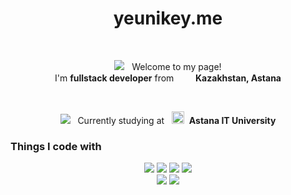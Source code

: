 
<h1 align="center">yeunikey.me</h1>
<br>
<p align="center"><img src="https://cdn.jsdelivr.net/gh/Readme-Workflows/Readme-Icons@main/icons/octicons/RequestedChanges.svg"/> &nbsp; Welcome to my page!<br>
I'm <b>fullstack developer</b> from &nbsp; <img src="https://upload.wikimedia.org/wikipedia/commons/thumb/3/30/Flag_of_Kazakhstan.png/1200px-Flag_of_Kazakhstan.png" height="15px" width="auto"/> &nbsp<b>Kazakhstan, Astana</b></p>
<br>
<p align="center"><img src="https://cdn.jsdelivr.net/gh/Readme-Workflows/Readme-Icons@main/icons/octicons/StarredRepositoryYellow.svg"/> &nbsp; Currently studying at &nbsp; <img src="https://moodle.astanait.edu.kz/pluginfile.php/1/core_admin/logocompact/300x300/1677736259/logo%20AITU%28imageonly%29.png" height="20px" width="auto"/> &nbsp;<b>Astana IT University</b></p>
<h3>Things I code with</h3>
<p align="center">
<img src="https://img.shields.io/badge/java-%23ED8B00.svg?style=for-the-badge&logo=openjdk&logoColor=white"/>
<img src="https://img.shields.io/badge/TypeScript-007ACC?style=for-the-badge&logo=typescript&logoColor=white"/>
<img src="https://img.shields.io/badge/c++-%2300599C.svg?style=for-the-badge&logo=c%2B%2B&logoColor=white"/>
<img src="https://img.shields.io/badge/python-3670A0?style=for-the-badge&logo=python&logoColor=ffdd54"/>
<br>
<img src="https://img.shields.io/badge/react-%2320232a.svg?style=for-the-badge&logo=react&logoColor=%2361DAFB"/>
<img src="https://img.shields.io/badge/spring-%236DB33F.svg?style=for-the-badge&logo=spring&logoColor=white"/>
</p>
